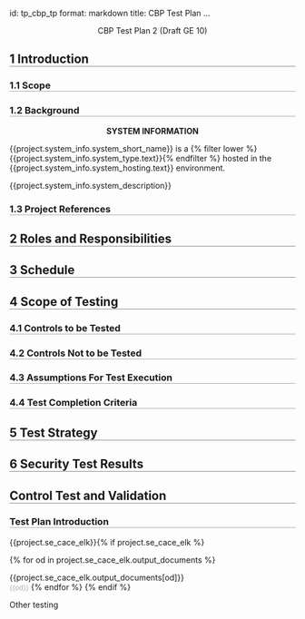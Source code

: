 id: tp_cbp_tp
format: markdown
title: CBP Test Plan
...
<style type="text/css" scoped>
    h2 { border-bottom:1px solid #888; }
    h3 { border-bottom: 0.5px solid #aaa; }
    h4 { margin-top: 15px; font-weight: bold; font-size: 1em; }
    blockquote { color: #666; font-size:0.8em; margin: 0 10px; }
    .notice {color: red; font-size:3.0em; text-align:center; transform: scaleY(.85);
    font-weight: bold;}
    table, th, td { border: 1px solid #888; }
    th, td { padding: 15px; text-align: left;}
</style>

<center>
CBP Test Plan 2 (Draft GE 10)
</center>


<h2>1 Introduction</h2>

<h3>1.1 Scope</h3>

<h3>1.2 Background</h3>

<div style="font-weight: bold;">
  <p style="text-align: center;">
    SYSTEM INFORMATION
  </p>
</div>

<div>
  <p>{{project.system_info.system_short_name}} is a {% filter lower %}{{project.system_info.system_type.text}}{% endfilter %} hosted in the {{project.system_info.system_hosting.text}} environment.
  </p>
  <p>
    {{project.system_info.system_description}}
  </p>
</div>

<h3>1.3 Project References</h3>

[//]: # (Table 2: Project References. Contains columns for Document Name, Document Version/Date, and Document Location)

<h2>2 Roles and Responsibilities</h2>

[//]: # (Table 3: Organizational Roles and Responsibilities. Contains columns for Name, Team Role, Task, and Length of Project & Percentage of Time Allocated)

<h2> 3 Schedule</h2>

[//]: # (Security Test Schedule. Contains columns for Systems Test Step and Dates for System Testing Steps)

<h2>4 Scope of Testing</h2>

<h3>4.1 Controls to be Tested</h3>

<h3>4.2 Controls Not to be Tested</h3>

<h3>4.3 Assumptions For Test Execution</h3>

<h3>4.4 Test Completion Criteria</h3>

<h2>5 Test Strategy</h2>

<h2>6 Security Test Results</h2>



[//]: # (Table: Type, Name, Version)

<h2>Control Test and Validation</h2>


<div>
  <h3>Test Plan Introduction</h3>{{project.se_cace_elk}}{% if project.se_cace_elk %}

  {% for od in project.se_cace_elk.output_documents %}
    <div style="margin: 12px 0 0 0;">
        {{project.se_cace_elk.output_documents[od]}}
    </div>
    <small style="color: #aaa;">{{od}}</small>
  {% endfor %}
  {% endif %}
</div>

<p>Other testing</p>
